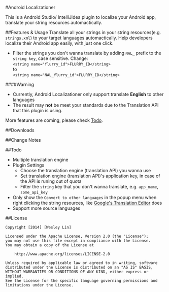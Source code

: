 #Android Localizationer

This is a Android Studio/ IntelliJIdea plugin to localize your Android app, translate your string resources automactically.


##Features & Usage
Translate all your strings in your string resources(e.g. `strings.xml`) to your target languages automactically. Help developers localize their Android app easily, with just one click.

* Filter the strings you don't wanna translate by adding `NAL_` prefix to the `string key`, case sensitive. Change:<br>
`<string name="flurry_id">FLURRY_ID</string>`<br>
to<br>
`<string name="NAL_flurry_id">FLURRY_ID</string>`

####Warning
* Currently, Android Localizationer only support translate **English** to other languages
* The result may **not** be meet your standards due to the Translation API that this plugin is using.

More features are coming, please check [Todo](https://github.com/westlinkin/AndroidLocalizationer#todo).


##Downloads

##Change Notes

##Todo
* Multiple translation engine
* Plugin Settings
	* Choose the translation engine (translation API) you wanna use
	* Set translation engine (translation API)'s application key, in case of the API is runing out of quota
	* Filter the `string` key that you don't wanna translate, e.g. `app_name`, `some_api_key`
* Only show the `Convert to other languages` in the popup menu when right clicking the string resources, like [Google's Translation Editor](http://tools.android.com/recent/androidstudio087released) does
* Support more source languages


##License

	Copyright [2014] [Wesley Lin]

	Licensed under the Apache License, Version 2.0 (the "License");
	you may not use this file except in compliance with the License.
	You may obtain a copy of the License at

    	http://www.apache.org/licenses/LICENSE-2.0

	Unless required by applicable law or agreed to in writing, software
	distributed under the License is distributed on an "AS IS" BASIS,
	WITHOUT WARRANTIES OR CONDITIONS OF ANY KIND, either express or implied.
	See the License for the specific language governing permissions and
	limitations under the License.